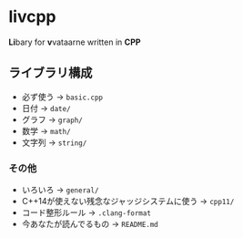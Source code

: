 # livcpp
**Li**bary for **v**vataarne written in **CPP**

## ライブラリ構成
* 必ず使う → `basic.cpp`
* 日付 → `date/`
* グラフ → `graph/`
* 数学 → `math/`
* 文字列 → `string/`

### その他
* いろいろ → `general/`
* C++14が使えない残念なジャッジシステムに使う → `cpp11/`
* コード整形ルール → `.clang-format`
* 今あなたが読んでるもの → `README.md`
